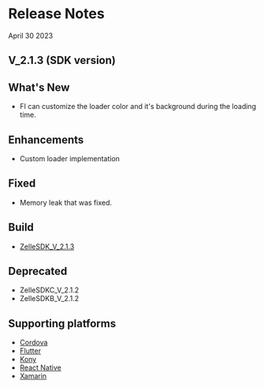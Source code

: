 # Release Notes

April 30 2023

## V_2.1.3 (SDK version)

## What's New

- FI can customize the loader color and it's background during the loading time.

## Enhancements

- Custom loader implementation

## Fixed

- Memory leak that was fixed.

## Build

- [ZelleSDK_V_2.1.3](?path=docs/builds/Android/downgraded-kotlin/ZelleSDK_V_2.1.3.aar)

## Deprecated

- ZelleSDKC_V_2.1.2
- ZelleSDKB_V_2.1.2

## Supporting platforms

- [Cordova](?path=docs/supporting-documents/cordova.md)
- [Flutter](?path=docs/supporting-documents/fultter.md)
- [Kony](?path=docs/supporting-documents/kony.md)
- [React Native](?path=docs/supporting-documents/react-native.md)
- [Xamarin](?path=docs/supporting-documents/xamarin.md)